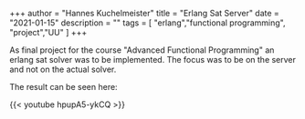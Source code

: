 +++
author = "Hannes Kuchelmeister"
title = "Erlang Sat Server"
date = "2021-01-15"
description = ""
tags = [ 
"erlang","functional programming", "project","UU"
]
+++

As final project for the course "Advanced Functional Programming" an erlang sat solver was to be implemented. The focus was to be on the server and not on the actual solver.

The result can be seen here:

{{< youtube  hpupA5-ykCQ >}}


